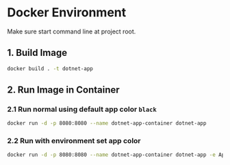# Docker Environment
Make sure start command line at project root.

## 1. Build Image
```sh
docker build . -t dotnet-app
```

## 2. Run Image in Container
### 2.1 Run normal using default app color `black`
```sh
docker run -d -p 8080:8080 --name dotnet-app-container dotnet-app
```
### 2.2 Run with environment set app color
```sh
docker run -d -p 8080:8080 --name dotnet-app-container dotnet-app -e AppSetting:AppColor=red
```
